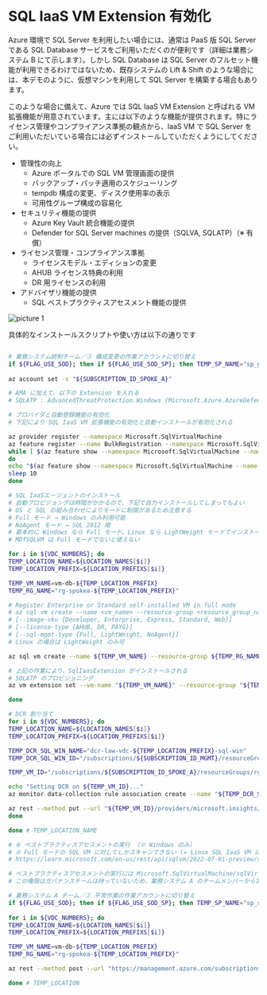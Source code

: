 # SQL IaaS VM Extension 有効化

Azure 環境で SQL Server を利用したい場合には、通常は PaaS 版 SQL Server である SQL Database サービスをご利用いただくのが便利です（詳細は業務システム B にて示します）。しかし SQL Database は SQL Server のフルセット機能が利用できるわけではないため、既存システムの Lift & Shift のような場合には、本デモのように、仮想マシンを利用して SQL Server を構築する場合もあります。

このような場合に備えて、Azure では SQL IaaS VM Extension と呼ばれる VM 拡張機能が用意されています。主には以下のような機能が提供されます。特にライセンス管理やコンプライアンス準拠の観点から、IaaS VM で SQL Server をご利用いただいている場合には必ずインストールしていただくようにしてください。

- 管理性の向上
  - Azure ポータルでの SQL VM 管理画面の提供
  - バックアップ・パッチ適用のスケジューリング
  - tempdb 構成の変更、ディスク使用率の表示
  - 可用性グループ構成の容易化
- セキュリティ機能の提供
  - Azure Key Vault 統合機能の提供
  - Defender for SQL Server machines の提供（SQLVA, SQLATP）（※ 有償）
- ライセンス管理・コンプライアンス準拠
  - ライセンスモデル・エディションの変更
  - AHUB ライセンス特典の利用
  - DR 用ライセンスの利用
- アドバイザリ機能の提供
  - SQL ベストプラクティスアセスメント機能の提供

![picture 1](./images/1c1c3690089776604b6ed0593e9734398a7298a7ecfd3f1699ea3674e8f73407.png)  

具体的なインストールスクリプトや使い方は以下の通りです

```bash

# 業務システム統制チーム／③ 構成変更の作業アカウントに切り替え
if ${FLAG_USE_SOD}; then if ${FLAG_USE_SOD_SP}; then TEMP_SP_NAME="sp_gov_change"; az login --service-principal --username ${SP_APP_IDS[${TEMP_SP_NAME}]} --password ${SP_PWDS[${TEMP_SP_NAME}]} --tenant ${PRIMARY_DOMAIN_NAME} --allow-no-subscriptions; else az account clear; az login -u "user_gov_change@${PRIMARY_DOMAIN_NAME}" -p "${ADMIN_PASSWORD}"; fi; fi
 
az account set -s "${SUBSCRIPTION_ID_SPOKE_A}"

# AMA に加えて、以下の Extension を入れる
# SQLATP : AdvancedThreatProtection.Windows (Microsoft.Azure.AzureDefenderForSQL.AdvancedThreatProtection.Windows) ※ v2.0 以上

# プロバイダと自動登録機能の有効化
# 下記により SQL IaaS VM 拡張機能の有効化と自動インストールが有効化される

az provider register --namespace Microsoft.SqlVirtualMachine
az feature register --name BulkRegistration --namespace Microsoft.SqlVirtualMachine
while [ $(az feature show --namespace Microsoft.SqlVirtualMachine --name BulkRegistration --query properties.state -o tsv) != "Registered" ]
do
echo "$(az feature show --namespace Microsoft.SqlVirtualMachine --name BulkRegistration --query properties.state -o tsv) BulkRegistration..."
sleep 10
done

# SQL IaaSエージェントのインストール
# 自動プロビジョングは時間がかかるので、下記で自力インストールしてしまってもよい
# OS と SQL の組み合わせによりモードに制限があるため注意する
# Full モード → Windows のみ利用可能
# NoAgent モード → SQL 2012 用
# 基本的に Windows なら Full モード、Linux なら LightWeight モードでインストール
# MDfSQLVM は Full モードでないと使えない

for i in ${VDC_NUMBERS}; do
TEMP_LOCATION_NAME=${LOCATION_NAMES[$i]}
TEMP_LOCATION_PREFIX=${LOCATION_PREFIXS[$i]}

TEMP_VM_NAME=vm-db-${TEMP_LOCATION_PREFIX}
TEMP_RG_NAME="rg-spokea-${TEMP_LOCATION_PREFIX}"

# Register Enterprise or Standard self-installed VM in full mode
# az sql vm create --name <vm_name> --resource-group <resource_group_name> --location <vm_location> --license-type <license_type> --sql-mgmt-type Full
# [--image-sku {Developer, Enterprise, Express, Standard, Web}]
# [--license-type {AHUB, DR, PAYG}]
# [--sql-mgmt-type {Full, LightWeight, NoAgent}]
# Linux の場合は LightWeight のみ可

az sql vm create --name ${TEMP_VM_NAME} --resource-group ${TEMP_RG_NAME} --location $TEMP_LOCATION_NAME --license-type PAYG --sql-mgmt-type Full --image-sku Developer

# 上記の作業により、SqlIaasExtension がインストールされる
# SQLATP のプロビジョニング
az vm extension set --vm-name "${TEMP_VM_NAME}" --resource-group "${TEMP_RG_NAME}" --name "AdvancedThreatProtection.Windows" --publisher "Microsoft.Azure.AzureDefenderForSQL" --version "2.0"

done

# DCR 割り当て
for i in ${VDC_NUMBERS}; do
TEMP_LOCATION_NAME=${LOCATION_NAMES[$i]}
TEMP_LOCATION_PREFIX=${LOCATION_PREFIXS[$i]}

TEMP_DCR_SQL_WIN_NAME="dcr-law-vdc-${TEMP_LOCATION_PREFIX}-sql-win"
TEMP_DCR_SQL_WIN_ID="/subscriptions/${SUBSCRIPTION_ID_MGMT}/resourceGroups/rg-vdc-${TEMP_LOCATION_PREFIX}/providers/Microsoft.Insights/dataCollectionRules/${TEMP_DCR_SQL_WIN_NAME}"

TEMP_VM_ID="/subscriptions/${SUBSCRIPTION_ID_SPOKE_A}/resourceGroups/rg-spokea-${TEMP_LOCATION_PREFIX}/providers/Microsoft.Compute/virtualMachines/vm-db-${TEMP_LOCATION_PREFIX}"

echo "Setting DCR on ${TEMP_VM_ID}..."
az monitor data-collection rule association create --name "${TEMP_DCR_SQL_WIN_NAME}-association" --rule-id ${TEMP_DCR_SQL_WIN_ID} --resource ${TEMP_VM_ID}

az rest --method put --url "${TEMP_VM_ID}/providers/microsoft.insights/dataCollectionRuleAssociations/configurationAccessEndpoint?api-version=2021-04-01" --body "{ \"properties\": { \"dataCollectionEndpointId\": \"${TEMP_DCE_ID}\" } }"
done

done # TEMP_LOCATION_NAME

# ⑥ ベストプラクティスアセスメントの実行 （※ Windows のみ）
# ※ Full モードの SQL VM に対してしかスキャンできない (= Linux SQL IaaS VM は現状スキャンできない)
# https://learn.microsoft.com/en-us/rest/api/sqlvm/2022-07-01-preview/sql-virtual-machines/start-assessment?tabs=HTTP

# ベストプラクティスアセスメントの実行には Microsoft.SqlVirtualMachine/sqlVirtualMachines/startAssessment/action 権限が必要
# この権限はガバナンスチームは持っていないため、業務システム A のチームメンバーから実施

# 業務システム A チーム／② 平常作業の作業アカウントに切り替え
if ${FLAG_USE_SOD}; then if ${FLAG_USE_SOD_SP}; then TEMP_SP_NAME="sp_spokea_ops"; az login --service-principal --username ${SP_APP_IDS[${TEMP_SP_NAME}]} --password ${SP_PWDS[${TEMP_SP_NAME}]} --tenant ${PRIMARY_DOMAIN_NAME} --allow-no-subscriptions; else az account clear; az login -u "user_spokea_ops@${PRIMARY_DOMAIN_NAME}" -p "${ADMIN_PASSWORD}"; fi; fi
 
for i in ${VDC_NUMBERS}; do
TEMP_LOCATION_NAME=${LOCATION_NAMES[$i]}
TEMP_LOCATION_PREFIX=${LOCATION_PREFIXS[$i]}

TEMP_VM_NAME=vm-db-${TEMP_LOCATION_PREFIX}
TEMP_RG_NAME="rg-spokea-${TEMP_LOCATION_PREFIX}"

az rest --method post --url "https://management.azure.com/subscriptions/${SUBSCRIPTION_ID_SPOKE_A}/resourceGroups/${TEMP_RG_NAME}/providers/Microsoft.SqlVirtualMachine/sqlVirtualMachines/${TEMP_VM_NAME}/startAssessment?api-version=2022-07-01-preview"

done # TEMP_LOCATION

```
